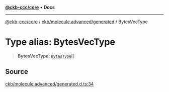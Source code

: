[**@ckb-ccc/core**](README.md) • **Docs**

***

[@ckb-ccc/core](README.md) / [ckb/molecule.advanced/generated](ckb.molecule.advanced.generated.md) / BytesVecType

# Type alias: BytesVecType

> **BytesVecType**: [`BytesType`](ckb.molecule.advanced.generated.Type.BytesType.md)[]

## Source

[ckb/molecule.advanced/generated.d.ts:34](https://github.com/SpectreMercury/ccc/blob/1b34760fdeb60ebebc0a7e641c12ef11dff1e7d0/packages/core/src/ckb/molecule.advanced/generated.d.ts#L34)
